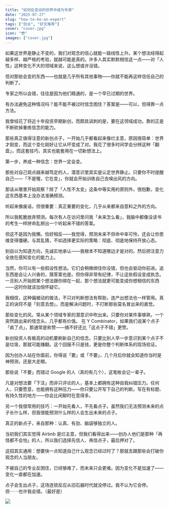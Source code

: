```yaml
---
title: "如何在变动的世界中成为专家"
date: "2025-07-27"
slug: "how-to-be-an-expert"
tags: ["创业", "好文推荐"]
cover: "cover.jpg"
icon: "😎"
images: ["cover.jpg"]
---
```

如果这世界是静止不变的，我们对观念的信心就能一路线性上升。某个想法经得起越多样、越严格的考验，就越可能是真的。许多人其实默默相信这一点——对「人性」这种变化不大的领域来说，这么想或许没错。



但对那些会变的东西——也就是几乎所有其他事物——你就不能再这样信任自己的判断了。



专家之所以会错，往往是因为他们精通的，是一个早已过期的世界。



有办法避免这种情况吗？能不能不被过时信念困住？答案是——可以，但得靠一点方法。



我曾经花了将近十年投资早期新创，而颇具讽刺的是，要在这领域成功，靠的正是不断砍掉重练信念的能力。



那些真正值得注意的新创点子，一开始几乎都看起来像烂主意，原因很简单：世界才刚变，而这个变化刚好让它从坏变成了对。我花了很多时间学会分辨这种「翻盘」，而这套技巧，其实也能套用在一切新想法上。



第一步，养成一种信念：世界一定会变。



那些对自己观点越来越笃定的人，潜意识里其实是认定世界静止。只要你不时提醒自己——「不是喔，它在变」，你就会开始训练自己去嗅出风的方向。



那该从哪里开始观察？除了「人性不太变」这条中等实用的原则外，很抱歉，变化这东西基本上没办法准确预测。



听起来像废话，但很重要：真正重要的变化，几乎从来都来自意料之外的方向。



所以我乾脆放弃预测。每次有人在访问里问我「未来怎么看」，我脑中都像没读书的考生一样拼命乱掰出一个听起来不错的答案。



但这不是因为我懒。恰好相反——我觉得，预测未来不但命中率可怜，还会让你思维变得僵硬。与其乱猜，不如选择更实际的策略：彻底、彻底地保持开放心态。



别自以为知道方向，先诚实地承认——我根本不知道哪边才是对的。然后把注意力全放在感知变化的能力上。



当然，你可以有一些假设性想法。它们会稍微绑住你没错，但也会驱动你前进。追东西是会让人兴奋的，猜答案也是。但你得非常有纪律，不让这些假设变成执念。
一旦别人开始把某个想法跟你绑在一起，那个想法就更可能变成你想相信的东西——这时你就该加倍怀疑它。



我相信，这种偏被动的做法，不只对判断想法有帮助，连产出想法也一样管用。真正的诀窍不是「刻意去想」，而是解决问题时，不打断那些莫名冒出来的直觉。



那些变化的风，常从某个领域专家的潜意识中吹出来。只要你对某件事够熟，一个突然跳出来的怪念头，几乎都有价值。
在 Y Combinator，如果我们说某个点子「疯了点」，那通常是称赞——搞不好还比「这点子不错」更赞。



新创投资人有极高的动机要刷新自己的信念。只要比别人早一步意识到某个点子不是垃圾，那就可能赚翻。这个回报不只是钱，更是你整个判断体系的现场验证。



因为创办人站在你面前，你得说「要」或「不要」，几个月后你就会知道你当时是神预测，还是大走眼。



那些说「不要」而错过 Google 的人（真的有几个），这笔帐会记一辈子。



凡是对想法要「下注」而非只评论的人，基本上都拥有这种自我纠错压力。任何人，只要愿意，也能拥有这种压力——你只要公开写下自己的判断。写在有标题、有持久性的地方——你会比闲聊时在意得多。



另一个我很常用的技巧：一开始先看人，不先看点子。虽然我们无法预测未来的点子长什么样，但我很能预测什么样的人会生出未来的点子。



真正的新点子，来自那种：认真、有劲、脑袋够独立的人。



当初我们其实觉得 Airbnb 是烂主意，但我们看得出来——创办人他们是那种「再怪都不会怕」的人，所以我们选择先信人、再信点子，最后押对了。



这招其实通用：想要快一点知道自己什么观念已经过时了？那就去跟那些会打破你观念的人当朋友。



不被自己的专业反困住，已经够难了，而未来只会更难。因为变化不是加速了——变化一直都在加速。



点子会生出点子，这场连锁反应从旧石器时代就没停过。我不认为它会停。
但⋯⋯也许我会错。（最好是）




![](https://prod-files-secure.s3.us-west-2.amazonaws.com/112d0858-5090-4d34-a606-b75eb8d65fd2/46476355-9cf3-4e99-9b7a-3531bc426380/1000202064.png?X-Amz-Algorithm=AWS4-HMAC-SHA256&X-Amz-Content-Sha256=UNSIGNED-PAYLOAD&X-Amz-Credential=ASIAZI2LB46636ISCTNL%2F20250901%2Fus-west-2%2Fs3%2Faws4_request&X-Amz-Date=20250901T035302Z&X-Amz-Expires=3600&X-Amz-Security-Token=IQoJb3JpZ2luX2VjEKP%2F%2F%2F%2F%2F%2F%2F%2F%2F%2FwEaCXVzLXdlc3QtMiJGMEQCICHpTwARD06MPSLUDiDjTdEDeeLBW09zShnkmGi%2B2BnLAiBqZkUhHFrDH9XQMHV4uzTyl6tQB9LEm32yaAJPeHVdHiqIBAj8%2F%2F%2F%2F%2F%2F%2F%2F%2F%2F8BEAAaDDYzNzQyMzE4MzgwNSIMPr0DTPtYyknMSgUDKtwDpJqrvVkI99vCQnSvOW0Pa8KQak267lHrAU6ZGphfMEcXYuEPVx1vNaWhLP%2BdMGTBoIeuzlddVwZtqRLG2EHjCsqkrmtlHu39HQn8IsVpsIiqErkR3H0irrjdt%2BzsDvbQj0ycZj6%2FurtV4q%2B5nuD4sWRbGh8gs32gMO8qig2tvcNlulhkOGoJiptDExJjwrJw7U%2F3S6WKu87g%2BOofsi1FDkaLydDRny%2B1gcxrbhlmkpvkDj9ihRoxRIkvmhzGLTcotNS9g%2FN8HJ7fqE0HyZa3QSfoaLdH5ObX3vJIBXASWdpcquBP1JbYJvvpK9l%2B%2BZfCV%2B9EytmoTvUbS%2FeNSgK4ntsPK1VzRp8yofToak0RRDPBS3yAgelFtMsaDH%2BXzxyJ2OqakQETH3eHjgd%2FARpGW9SyyjdT6o6rt003iBPEt%2F3J9ykcZbzDWEvzbTTxE2DSdGP%2FcvzW4DgokZSGV3kjeoTz3YH45E3sVzgBjlV9kqOVj4Fa%2BhW01VFsQ2gU8nYJDOqGA7NH5ID%2FhC4exbvbE0GtGedK3Ogk5WHBUCBOndo4twvpJXOxBEvBDv9knUM4pAkW78tVdGVvCqPr0eKZ%2F5fJ5sKFlnkpJB8BgtugqFz5nJXn7GEA2LcPXiYwiJzUxQY6pgHw1fSI5WvKN68eD3LthVbf4HHpNIwEhTm8b8CTrGMY8Gr7ks2%2FASa4kMosG%2F61lhQ7TkIbb0fbvai7YQSlj20zXYTYzAxKOuHptnFyXL%2FNP893VFhxIlsF%2FXJiH1mPXztVzXntm7%2Fxnc5g7uqJgI2C0rJHRsRFJPFQSZGc5pelogaNYNLsIlI%2BIUkJBUFAVeDRqjLLvAvf2RlK52MbkNJqv2GgPlUq&X-Amz-Signature=2fdb62382413a5fb44969e7f08ca6bb37fcec9f62e83fc82340650c0b2dceb86&X-Amz-SignedHeaders=host&x-amz-checksum-mode=ENABLED&x-id=GetObject)

